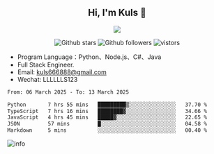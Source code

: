 <h2 align="center"> Hi, I'm Kuls 👋 </h2>
<p align="center">
    <p align="center">
        <img src=" https://avatars.githubusercontent.com/u/42165104?s=460&u=5c7fbf0bce7d4b38a15a44676e6f64b529e47598&v=4"/>
    </p>
    <p align="center">
      <img src="https://img.shields.io/github/stars/hellokuls?style=social" alt="Github stars" />
      <img src="https://img.shields.io/github/followers/hellokuls?style=social" alt="Github followers" />
      <img src="https://visitor-badge.glitch.me/badge?page_id=hellokuls.readme" alt="vistors" />
    </p>
</p>

- Program Language：Python、Node.js、C#、Java
- Full Stack Engineer.
- Email: kuls666888@gmail.com
- Wechat: LLLLLLS123

<!--START_SECTION:waka-->

```txt
From: 06 March 2025 - To: 13 March 2025

Python       7 hrs 55 mins   █████████▒░░░░░░░░░░░░░░░   37.70 %
TypeScript   7 hrs 16 mins   ████████▓░░░░░░░░░░░░░░░░   34.66 %
JavaScript   4 hrs 45 mins   █████▓░░░░░░░░░░░░░░░░░░░   22.65 %
JSON         57 mins         █░░░░░░░░░░░░░░░░░░░░░░░░   04.58 %
Markdown     5 mins          ░░░░░░░░░░░░░░░░░░░░░░░░░   00.40 %
```

<!--END_SECTION:waka-->

![info](https://github-readme-stats.vercel.app/api?username=hellokuls&show_icons=true&count_private=true&hide=prs&theme=default_repocard)


